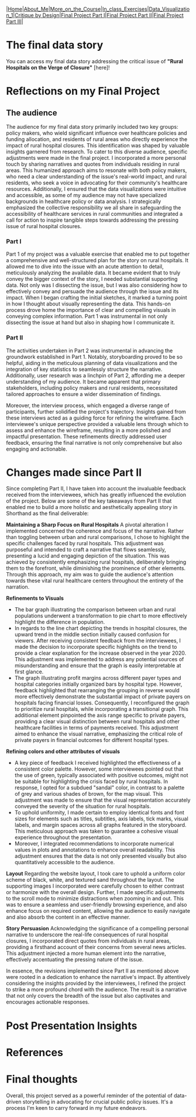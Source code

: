 |[Home](https://radhikag1604.github.io/Telling_Stories_With_Data/)|[About_Me](https://radhikag1604.github.io/Telling_Stories_With_Data/About_Me.html)|[More_on_the_Course](https://radhikag1604.github.io/Telling_Stories_With_Data/More_on_the_Course.html)|[In_class_Exercises](https://radhikag1604.github.io/Telling_Stories_With_Data/In_class_Exercises.html)|[Data_Visualization_1](https://radhikag1604.github.io/Telling_Stories_With_Data/Data_Visualization_1.html)|[Critique by Design](https://radhikag1604.github.io/Telling_Stories_With_Data/critique-by-design.html)|[Final Project Part I](https://radhikag1604.github.io/Telling_Stories_With_Data/final-project-part-one.html)|[Final Project Part II](https://radhikag1604.github.io/Telling_Stories_With_Data/final-project-part-two.html)|[Final Project Part III](https://radhikag1604.github.io/Telling_Stories_With_Data/final-project-part-three.html)|

# The final data story
You can access my final data story addressing the critical issue of **"Rural Hospitals on the Verge of Closure"** [here]! 

# Reflections on my Final Project

## The audience
The audience for my final data story primarily included two key groups: policy makers, who wield significant influence over healthcare policies and funding allocation, and residents of rural areas who directly experience the impact of rural hospital closures. This identification was shaped by valuable insights garnered from research. To cater to this diverse audience, specific adjustments were made in the final project. I incorporated a more personal touch by sharing narratives and quotes from individuals residing in rural areas. This humanized approach aims to resonate with both policy makers, who need a clear understanding of the issue's real-world impact, and rural residents, who seek a voice in advocating for their community's healthcare resources. Additionally, I ensured that the data visualizations were intuitive and accessible, as some of my audience may not have specialized backgrounds in healthcare policy or data analysis. I strategically emphasized the collective responsibility we all share in safeguarding the accessibility of healthcare services in rural communities and integrated a call for action to inspire tangible steps towards addressing the pressing issue of rural hospital closures.

### Part I
Part 1 of my project was a valuable exercise that enabled me to put together a comprehensive and well-structured plan for the story on rural hospitals. It 
allowed me to dive into the issue with an acute attention to detail, meticulously analyzing the available data. It became evident that to truly convey the bigger context of the story, I needed substantial supporting data. Not only was I dissecting the issue, but I was also considering how to effectively convey and persuade the audience through the issue and its impact. When I began crafting the initial sketches, it marked a turning point in how I thought about visually representing the data. This hands-on process drove home the importance of clear and compelling visuals in conveying complex information. Part 1 was instrumental in not only dissecting the issue at hand but also in shaping how I communicate it.

### Part II
The activities undertaken in Part 2 was instrumental in advancing the groundwork established in Part 1. Notably, storyboarding proved to be so helpful, aiding in the meticulous planning of data visualizations and the integration of key statistics to seamlessly structure the narrative. Additionally, user research was a linchpin of Part 2, affording me a deeper understanding of my audience. It became apparent that primary stakeholders, including policy makers and rural residents, necessitated tailored approaches to ensure a wider dissemination of findings.

Moreover, the interview process, which engaged a diverse range of participants, further solidified the project's trajectory. Insights gained from these interviews acted as a guiding force for refining the wireframe. Each interviewee's unique perspective provided a valuable lens through which to assess and enhance the wireframe, resulting in a more polished and impactful presentation. These refinements directly addressed user feedback, ensuring the final narrative is not only comprehensive but also engaging and actionable.

# Changes made since Part II
 
Since completing Part II, I have taken into account the invaluable feedback received from the interviewees, which has greatly influenced the evolution of the project. Below are some of the key takeaways from Part II that enabled me to build a more holistic and aesthetically appealing story in Shorthand as the final deliverable:

**Maintaining a Sharp Focus on Rural Hospitals**
A pivotal alteration I implemented concerned the coherence and focus of the narrative. Rather than toggling between urban and rural comparisons, I chose to highlight the specific challenges faced by rural hospitals. This adjustment was purposeful and intended to craft a narrative that flows seamlessly, presenting a lucid and engaging depiction of the situation. This was achieved by consistently emphasizing rural hospitals, deliberately bringing them to the forefront, while diminishing the prominence of other elements. Through this approach, my aim was to guide the audience's attention towards these vital rural healthcare centers throughout the entirety of the narration.

**Refinements to Visuals**
- The bar graph illustrating the comparison between urban and rural populations underwent a transformation to pie chart to more effectively highlight the difference in population.
- In regards to the line chart depicting the trends in hospital closures, the upward trend in the middle section initially caused confusion for viewers. After receiving consistent feedback from the interviewees, I made the decision to incorporate specific highlights on the trend to provide a clear explanation for the increase observed in the year 2020. This adjustment was implemented to address any potential sources of misunderstanding and ensure that the graph is easily interpretable at first glance.
- The graph illustrating profit margins across different payer types and hospital categories initially organized bars by hospital type. However, feedback highlighted that rearranging the grouping in reverse would more effectively demonstrate the substantial impact of private payers on hospitals facing financial losses. Consequently, I reconfigured the graph to prioritize rural hospitals, while incorporating a transitional graph. This additional element pinpointed the axis range specific to private payers, providing a clear visual distinction between rural hospitals and other healthcare facilities in terms of payments received. This adjustment aimed to enhance the visual narrative, emphasizing the critical role of private payers in financial outcomes for different hospital types.

**Refining colors and other attributes of visuals**
- A key piece of feedback I received highlighted the effectiveness of a consistent color palette. However, some interviewees pointed out that the use of green, typically associated with positive outcomes, might not be suitable for highlighting the crisis faced by rural hospitals. In response, I opted for a subdued "sandal" color, in contrast to a palette of grey and various shades of brown, for the map visual. This adjustment was made to ensure that the visual representation accurately conveyed the severity of the situation for rural hospitals.
- To uphold uniformity, I made certain to employ identical fonts and font sizes for elements such as titles, subtitles, axis labels, tick marks, visual labels, and margin spaces across all graphs featured in the storyboard. This meticulous approach was taken to guarantee a cohesive visual experience throughout the presentation.
- Moreover, I integrated recommendations to incorporate numerical values in plots and annotations to enhance overall readability. This adjustment ensures that the data is not only presented visually but also quantitatively accessible to the audience.
  
**Layout**
Regarding the website layout, I took care to uphold a uniform color scheme of black, white, and textured sand throughout the layout. The supporting images I incorporated were carefully chosen to either contrast or harmonize with the overall design. Further, I made specific adjustments to the scroll mode to minimize distractions when zooming in and out. This was to ensure a seamless and user-friendly browsing experience, and also enhance focus on required content, allowing the audience to easily navigate and also absorb the content in an effective manner.

**Story Persuasion**
Acknowledging the significance of a compelling personal narrative to underscore the real-life consequences of rural hospital closures, I incorporated direct quotes from individuals in rural areas, providing a firsthand account of their concerns from several news articles. This adjustment injected a more human element into the narrative, effectively accentuating the pressing nature of the issue.

In essence, the revisions implemented since Part II as mentioned above were rooted in a dedication to enhance the narrative's impact. By attentively considering the insights provided by the interviewees, I refined the project to strike a more profound chord with the audience. The result is a narrative that not only covers the breadth of the issue but also captivates and encourages actionable responses.

# Post Presentation Insights



# References


# Final thoughts

Overall, this project served as a powerful reminder of the potential of data-driven storytelling in advocating for crucial public policy issues. It's a process I'm keen to carry forward in my future endeavors.
